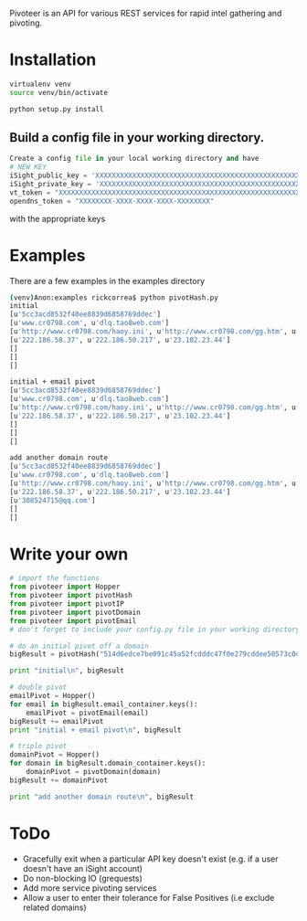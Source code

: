 Pivoteer is an API for various REST services for rapid intel gathering and pivoting.


# Installation
```bash
virtualenv venv
source venv/bin/activate

python setup.py install 
```

## Build a config file in your working directory.  
```python
Create a config file in your local working directory and have
# NEW KEY
iSight_public_key = 'XXXXXXXXXXXXXXXXXXXXXXXXXXXXXXXXXXXXXXXXXXXXXXXXXXXXXXXXXXXXXXXX'
iSight_private_key = 'XXXXXXXXXXXXXXXXXXXXXXXXXXXXXXXXXXXXXXXXXXXXXXXXXXXXXXXXXXXXXXXX'
vt_token = "XXXXXXXXXXXXXXXXXXXXXXXXXXXXXXXXXXXXXXXXXXXXXXXXXXXXXXXXXXXXXXXX"
opendns_token = "XXXXXXXX-XXXX-XXXX-XXXX-XXXXXXXX"
```
with the appropriate keys


# Examples
There are a few examples in the examples directory
```bash
(venv)Anon:examples rickcorrea$ python pivotHash.py
initial
[u'5cc3acd8532f40ee8839d6858769ddec']
[u'www.cr0798.com', u'dlq.tao8web.com']
[u'http://www.cr0798.com/haoy.ini', u'http://www.cr0798.com/gg.htm', u'http://www.cr0798.com/hawg.ini']
[u'222.186.58.37', u'222.186.50.217', u'23.102.23.44']
[]
[]
[]

initial + email pivot
[u'5cc3acd8532f40ee8839d6858769ddec']
[u'www.cr0798.com', u'dlq.tao8web.com']
[u'http://www.cr0798.com/haoy.ini', u'http://www.cr0798.com/gg.htm', u'http://www.cr0798.com/hawg.ini']
[u'222.186.58.37', u'222.186.50.217', u'23.102.23.44']
[]
[]
[]

add another domain route
[u'5cc3acd8532f40ee8839d6858769ddec']
[u'www.cr0798.com', u'dlq.tao8web.com']
[u'http://www.cr0798.com/haoy.ini', u'http://www.cr0798.com/gg.htm', u'http://www.cr0798.com/hawg.ini']
[u'222.186.58.37', u'222.186.50.217', u'23.102.23.44']
[u'308524715@qq.com']
[]
[]
```

# Write your own
```python
# import the functions
from pivoteer import Hopper
from pivoteer import pivotHash
from pivoteer import pivotIP
from pivoteer import pivotDomain
from pivoteer import pivotEmail
# don't forget to include your config.py file in your working directory

# do an initial pivot off a domain
bigResult = pivotHash("514d6edce7be091c45a52fcdddc47f0e279cddee50573c0dfdd2ae08c116c7ed")

print "initial\n", bigResult

# double pivot
emailPivot = Hopper()
for email in bigResult.email_container.keys():
    emailPivot = pivotEmail(email)
bigResult += emailPivot
print "initial + email pivot\n", bigResult

# triple pivot
domainPivot = Hopper()
for domain in bigResult.domain_container.keys():
    domainPivot = pivotDomain(domain)
bigResult += domainPivot

print "add another domain route\n", bigResult
```

# ToDo
* Gracefully exit when a particular API key doesn't exist (e.g. if a user doesn't have an iSight account)
* Do non-blocking IO (grequests)
* Add more service pivoting services
* Allow a user to enter their tolerance for False Positives (i.e exclude related domains)
